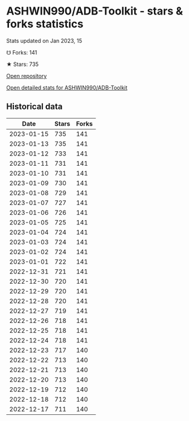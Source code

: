 # ASHWIN990/ADB-Toolkit - stars & forks statistics

Stats updated on Jan 2023, 15

☋ Forks: 141

★ Stars: 735

[Open repository](https://github.com/ASHWIN990/ADB-Toolkit)

[Open detailed stats for ASHWIN990/ADB-Toolkit](https://reviewgithub.com/rep/ASHWIN990/ADB-Toolkit)

## Historical data
| Date | Stars | Forks |
|------|-------|-------|
| 2023-01-15 | 735 | 141 | 
| 2023-01-13 | 735 | 141 | 
| 2023-01-12 | 733 | 141 | 
| 2023-01-11 | 731 | 141 | 
| 2023-01-10 | 731 | 141 | 
| 2023-01-09 | 730 | 141 | 
| 2023-01-08 | 729 | 141 | 
| 2023-01-07 | 727 | 141 | 
| 2023-01-06 | 726 | 141 | 
| 2023-01-05 | 725 | 141 | 
| 2023-01-04 | 724 | 141 | 
| 2023-01-03 | 724 | 141 | 
| 2023-01-02 | 724 | 141 | 
| 2023-01-01 | 722 | 141 | 
| 2022-12-31 | 721 | 141 | 
| 2022-12-30 | 720 | 141 | 
| 2022-12-29 | 720 | 141 | 
| 2022-12-28 | 720 | 141 | 
| 2022-12-27 | 719 | 141 | 
| 2022-12-26 | 718 | 141 | 
| 2022-12-25 | 718 | 141 | 
| 2022-12-24 | 718 | 141 | 
| 2022-12-23 | 717 | 140 | 
| 2022-12-22 | 713 | 140 | 
| 2022-12-21 | 713 | 140 | 
| 2022-12-20 | 713 | 140 | 
| 2022-12-19 | 712 | 140 | 
| 2022-12-18 | 712 | 140 | 
| 2022-12-17 | 711 | 140 | 

